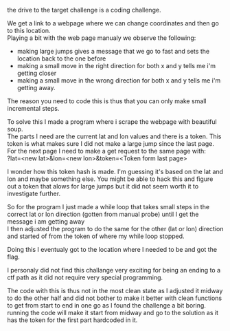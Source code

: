 the drive to the target challenge is a coding challenge.

We get a link to a webpage where we can change coordinates and then go to this location. <br />
Playing a bit with the web page manualy we observe the following:
- making large jumps gives a message that we go to fast and sets the location back to the one before
- making a small move in the right direction for both x and y tells me i'm getting closer
- making a small move in the wrong direction for both x and y tells me i'm getting away.

The reason you need to code this is thus that you can only make small incremental steps.

To solve this I made a program where i scrape the webpage with beautiful soup. <br />
The parts I need are the current lat and lon values and there is a token. This token is what makes sure I did not make a large jump since the last page.<br />
For the next page I need to make a get request to the same page with:<br />
?lat=\<new lat\>&lon=\<new lon\>&token=\<Token form last page\><br />

I wonder how this token hash is made. I'm guessing it's based on the lat and lon and maybe something else. You might be able to hack this and figure out a token that alows for large jumps but it did not seem worth it to investigate further.

So for the program I just made a while loop that takes small steps in the correct lat or lon direction (gotten from manual probe) until I get the message i am getting away<br />
I then adjusted the program to do the same for the other (lat or lon) direction and started of from the token of where my while loop stopped.

Doing this I eventualy got to the location where I needed to be and got the flag.

I personaly did not find this challange very exciting for being an ending to a ctf path as it did not require very special programming.

The code with this is thus not in the most clean state as I adjusted it midway to do the other half and did not bother to make it better with clean functions to get from start to end in one go as I found the challenge a bit boring. running the code will make it start from midway and go to the solution as it has the token for the first part hardcoded in it.
